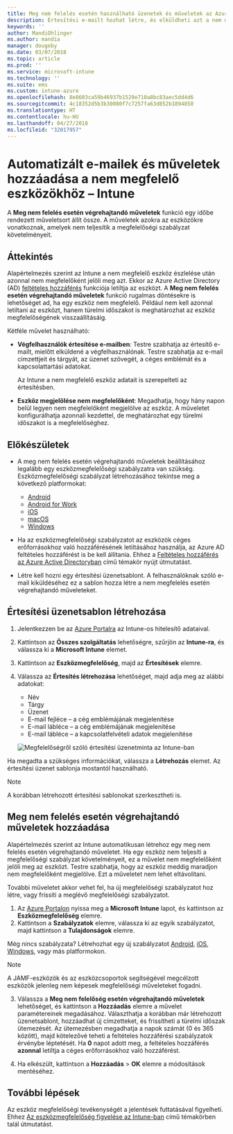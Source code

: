 ```yaml
---
title: Meg nem felelés esetén használható üzenetek és műveletek az Azure-beli Microsoft Intune-ban | Microsoft Docs
description: Értesítési e-mailt hozhat létre, és elküldheti azt a nem megfelelő eszközökre. Miután az eszköz nem megfelelőként lett megjelölve, hozzáadhat olyan műveleteket, mint a türelmi időszak kijelölése a megfelelőség teljesítéséig, vagy egy ütemterv, amely az eszköz megfelelővé válásáig letiltja a hozzáférést. Mindezt megteheti az Azure-beli Microsoft Intune használatával.
keywords: ''
author: MandiOhlinger
ms.author: mandia
manager: dougeby
ms.date: 03/07/2018
ms.topic: article
ms.prod: ''
ms.service: microsoft-intune
ms.technology: ''
ms.suite: ems
ms.custom: intune-azure
ms.openlocfilehash: 8e8603ca59b46937b1529e710a8bc83aec5dd4d6
ms.sourcegitcommit: 4c18352d5b3b30080f7c7257fa63d852b1894850
ms.translationtype: HT
ms.contentlocale: hu-HU
ms.lasthandoff: 04/27/2018
ms.locfileid: "32017957"
---
```

# <a name="automate-email-and-add-actions-for-noncompliant-devices---intune"></a>Automatizált e-mailek és műveletek hozzáadása a nem megfelelő eszközökhöz – Intune

A **Meg nem felelés esetén végrehajtandó műveletek** funkció egy időbe rendezett műveletsort állít össze. A műveletek azokra az eszközökre vonatkoznak, amelyek nem teljesítik a megfelelőségi szabályzat követelményeit. 

## <a name="overview"></a>Áttekintés
Alapértelmezés szerint az Intune a nem megfelelő eszköz észlelése után azonnal nem megfelelőként jelöli meg azt. Ekkor az Azure Active Directory (AD) [feltételes hozzáférés](https://docs.microsoft.com/azure/active-directory/active-directory-conditional-access-azure-portal) funkciója letiltja az eszközt. A **Meg nem felelés esetén végrehajtandó műveletek** funkció rugalmas döntésekre is lehetőséget ad, ha egy eszköz nem megfelelő. Például nem kell azonnal letiltani az eszközt, hanem türelmi időszakot is meghatározhat az eszköz megfelelőségének visszaállításáig.

Kétféle művelet használható:

- **Végfelhasználók értesítése e-mailben**: Testre szabhatja az értesítő e-mailt, mielőtt elküldené a végfelhasználónak. Testre szabhatja az e-mail címzettjeit és tárgyát, az üzenet szövegét, a céges emblémát és a kapcsolattartási adatokat.

    Az Intune a nem megfelelő eszköz adatait is szerepelteti az értesítésben.

- **Eszköz megjelölése nem megfelelőként**: Megadhatja, hogy hány napon belül legyen nem megfelelőként megjelölve az eszköz. A műveletet konfigurálhatja azonnali kezdettel, de meghatározhat egy türelmi időszakot is a megfelelőséghez.

## <a name="before-you-begin"></a>Előkészületek

- A meg nem felelés esetén végrehajtandó műveletek beállításához legalább egy eszközmegfelelőségi szabályzatra van szükség. Eszközmegfelelőségi szabályzat létrehozásához tekintse meg a következő platformokat:

  - [Android](compliance-policy-create-android.md)
  - [Android for Work](compliance-policy-create-android-for-work.md)
  - [iOS](compliance-policy-create-ios.md)
  - [macOS](compliance-policy-create-mac-os.md)
  - [Windows](compliance-policy-create-windows.md)

- Ha az eszközmegfelelőségi szabályzatot az eszközök céges erőforrásokhoz való hozzáférésének letiltásához használja, az Azure AD feltételes hozzáférést is be kell állítania. Ehhez a [Feltételes hozzáférés az Azure Active Directoryban](https://docs.microsoft.com/azure/active-directory/active-directory-conditional-access-azure-portal) című témakör nyújt útmutatást.

- Létre kell hozni egy értesítési üzenetsablont. A felhasználóknak szóló e-mail kiküldéséhez ez a sablon hozza létre a nem megfelelés esetén végrehajtandó műveleteket.

## <a name="create-a-notification-message-template"></a>Értesítési üzenetsablon létrehozása

1. Jelentkezzen be az [Azure Portalra](https://portal.azure.com) az Intune-os hitelesítő adataival. 
2. Kattintson az **Összes szolgáltatás** lehetőségre, szűrjön az **Intune-ra**, és válassza ki a **Microsoft Intune** elemet.
3. Kattintson az **Eszközmegfelelőség**, majd az **Értesítések** elemre. 
4. Válassza az **Értesítés létrehozása** lehetőséget, majd adja meg az alábbi adatokat:

   - Név
   - Tárgy
   - Üzenet
   - E-mail fejléce – a cég emblémájának megjelenítése
   - E-mail lábléce – a cég emblémájának megjelenítése
   - E-mail lábléce – a kapcsolatfelvételi adatok megjelenítése

   ![Megfelelőségről szóló értesítési üzenetminta az Intune-ban](./media/actionsfornoncompliance-1.PNG)

Ha megadta a szükséges információkat, válassza a **Létrehozás** elemet. Az értesítési üzenet sablonja mostantól használható.

> [!NOTE]
> A korábban létrehozott értesítési sablonokat szerkesztheti is.

## <a name="add-actions-for-noncompliance"></a>Meg nem felelés esetén végrehajtandó műveletek hozzáadása

Alapértelmezés szerint az Intune automatikusan létrehoz egy meg nem felelés esetén végrehajtandó műveletet. Ha egy eszköz nem teljesíti a megfelelőségi szabályzat követelményeit, ez a művelet nem megfelelőként jelöli meg az eszközt. Testre szabhatja, hogy az eszköz meddig maradjon nem megfelelőként megjelölve. Ezt a műveletet nem lehet eltávolítani.

További műveletet akkor vehet fel, ha új megfelelőségi szabályzatot hoz létre, vagy frissíti a meglévő megfelelőségi szabályzatot. 

1. Az [Azure Portalon](https://portal.azure.com) nyissa meg a **Microsoft Intune** lapot, és kattintson az **Eszközmegfelelőség** elemre.
2. Kattintson a **Szabályzatok** elemre, válassza ki az egyik szabályzatot, majd kattintson a **Tulajdonságok** elemre. 

  Még nincs szabályzata? Létrehozhat egy új szabályzatot [Android](compliance-policy-create-android.md), [iOS](compliance-policy-create-ios.md), [Windows](compliance-policy-create-windows.md), vagy más platformokon.
  
  > [!NOTE]
  > A JAMF-eszközök és az eszközcsoportok segítségével megcélzott eszközök jelenleg nem képesek megfelelőségi műveleteket fogadni.

3. Válassza a **Meg nem felelőség esetén végrehajtandó műveletek** lehetőséget, és kattintson a **Hozzáadás** elemre a művelet paramétereinek megadásához. Választhatja a korábban már létrehozott üzenetsablont, hozzáadhat új címzetteket, és frissítheti a türelmi időszak ütemezését. Az ütemezésben megadhatja a napok számát (0 és 365 között), majd kötelezővé teheti a feltételes hozzáférési szabályzatok érvénybe léptetését. Ha **0** napot adott meg, a feltételes hozzáférés **azonnal** letiltja a céges erőforrásokhoz való hozzáférést.

4. Ha elkészült, kattintson a **Hozzáadás** > **OK** elemre a módosítások mentéséhez.

## <a name="next-steps"></a>További lépések
Az eszköz megfelelőségi tevékenységét a jelentések futtatásával figyelheti. Ehhez [Az eszközmegfelelőség figyelése az Intune-ban](device-compliance-monitor.md) című témakörben talál útmutatást.

